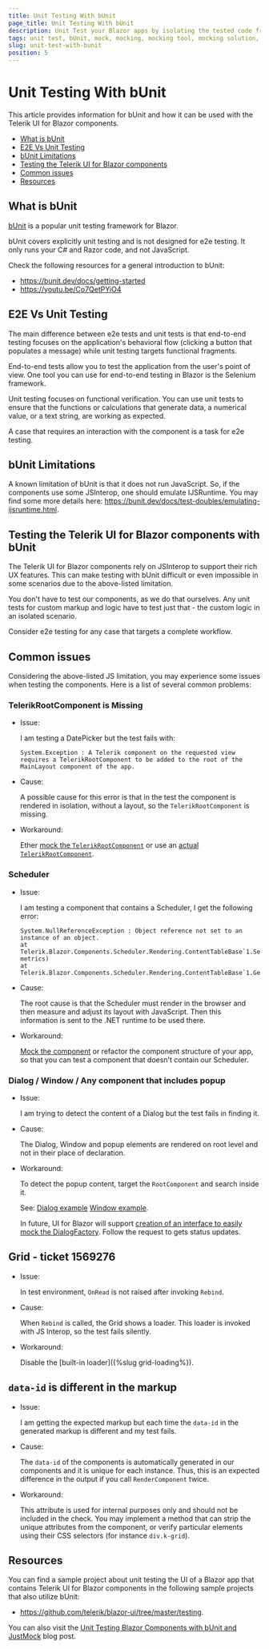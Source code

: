 ```yaml
---
title: Unit Testing With bUnit
page_title: Unit Testing With bUnit
description: Unit Test your Blazor apps by isolating the tested code from its dependencies with a mocking tool like JustMock. 
tags: unit test, bUnit, mock, mocking, mocking tool, mocking solution, mocking software, mocking framework, Blazor
slug: unit-test-with-bunit
position: 5
---
```


# Unit Testing With bUnit

This article provides information for bUnit and how it can be used with the Telerik UI for Blazor components.

* [What is bUnit](#what-is-bunit)
* [E2E Vs Unit Testing](#e2e-vs-unit-testing)
* [bUnit Limitations](#bunit-limitations)
* [Testing the Telerik UI for Blazor components](#testing-the-telerik-ui-for-blazor-components-with-bunit)
* [Common issues](#common-issues)
* [Resources](#resources)


## What is bUnit

[bUnit](https://bunit.dev/) is a popular unit testing framework for Blazor. 

bUnit covers explicitly unit testing and is not designed for e2e testing. It only runs your C# and Razor code, and not JavaScript.

Check the following resources for a general introduction to bUnit:
* https://bunit.dev/docs/getting-started
* https://youtu.be/Co7QetPYiO4

## E2E Vs Unit Testing

The main difference between e2e tests and unit tests is that end-to-end testing focuses on the application's behavioral flow (clicking a button that populates a message) while unit testing targets functional fragments. 

End-to-end tests allow you to test the application from the user's point of view. One tool you can use for end-to-end testing in Blazor is the Selenium framework.

Unit testing focuses on functional verification. You can use unit tests to ensure that the functions or calculations that generate data, a numerical value, or a text string, are working as expected.

A case that requires an interaction with the component is a task for e2e testing.

## bUnit Limitations

A known limitation of bUnit is that it does not run JavaScript. So, if the components use some JSInterop, one should emulate IJSRuntime. You may find some more details here: https://bunit.dev/docs/test-doubles/emulating-ijsruntime.html.


## Testing the Telerik UI for Blazor components with bUnit

The Telerik UI for Blazor components rely on JSInterop to support their rich UX features. This can make testing with bUnit difficult or even impossible in some scenarios due to the above-listed limitation.

You don't have to test our components, as we do that ourselves. Any unit tests for custom markup and logic have to test just that - the custom logic in an isolated scenario.

Consider e2e testing for any case that targets a complete workflow.

## Common issues

Considering the above-listed JS limitation, you may experience some issues when testing the components. Here is a list of several common problems:

### TelerikRootComponent is Missing

* Issue:

    I am testing a DatePicker but the test fails with:

    ````
    System.Exception : A Telerik component on the requested view requires a TelerikRootComponent to be added to the root of the MainLayout component of the app.
    ````

* Cause:

    A possible cause for this error is that in the test the component is rendered in isolation, without a layout, so the `TelerikRootComponent` is missing.

* Workaround:

    Ether [mock the `TelerikRootComponent`](https://github.com/telerik/blazor-ui/blob/master/testing/bUnit-justmock/Telerik.Blazor.BUnit.JustMock/Common/TelerikTestContext.cs) or use an [actual `TelerikRootComponent`](https://github.com/telerik/blazor-ui/blob/master/testing/bUnit-justmock/Telerik.Blazor.BUnit.JustMock/Common/TelerikTestContextWithActualRoot.cs).

### Scheduler

* Issue: 

    I am testing a component that contains a Scheduler, I get the following error:

    ````
    System.NullReferenceException : Object reference not set to an instance of an object.
   at Telerik.Blazor.Components.Scheduler.Rendering.ContentTableBase`1.SetSlotMetrics(Dictionary`2 metrics)
   at Telerik.Blazor.Components.Scheduler.Rendering.ContentTableBase`1.GetSlotMetrics()
    ````

* Cause: 

    The root cause is that the Scheduler must render in the browser and then measure and adjust its layout with JavaScript. Then this information is sent to the .NET runtime to be used there.

* Workaround: 

    [Mock the component](https://bunit.dev/docs/providing-input/substituting-components.html?tabs=moq
) or refactor the component structure of your app, so that you can test a component that doesn't contain our Scheduler.

### Dialog / Window / Any component that includes popup

* Issue:

    I am trying to detect the content of a Dialog but the test fails in finding it.

* Cause:

    The Dialog, Window and popup elements are rendered on root level and not in their place of declaration.

* Workaround:

    To detect the popup content, target the `RootComponent` and search inside it. 
    
    See: [Dialog example](https://github.com/telerik/blazor-ui/blob/master/testing/bUnit-justmock/Telerik.Blazor.BUnit.JustMock/DemoSample/DialogPage.cs) [Window example](https://github.com/telerik/blazor-ui/blob/master/testing/bUnit-justmock/Telerik.Blazor.BUnit.JustMock/DemoSample/WindowButtonPage.cs).


    In future, UI for Blazor will support [creation of an interface to easily mock the DialogFactory](https://feedback.telerik.com/blazor/1533040-create-an-interface-to-easily-mock-the-dialogfactory). Follow the request to gets status updates.

## Grid - ticket 1569276

* Issue:

    In test environment, `OnRead` is not raised after invoking `Rebind`.

* Cause: 

    When `Rebind` is called, the Grid shows a loader. This loader is invoked with JS Interop, so the test fails silently.

* Workaround:

    Disable the [built-in loader]({%slug grid-loading%}).


## `data-id` is different in the markup

* Issue:

    I am getting the expected markup but each time the `data-id` in the generated markup is different and my test fails.

* Cause:

    The `data-id` of the components is automatically generated in our components and it is unique for each instance. Thus, this is an expected difference in the output if you call `RenderComponent` twice.    

* Workaround:

    This attribute is used for internal purposes only and should not be included in the check. You may implement a method that can strip the unique attributes from the component, or verify particular elements using their CSS selectors (for instance `div.k-grid`). 

## Resources

You can find a sample project about unit testing the UI of a Blazor app that contains Telerik UI for Blazor components in the following sample projects that also utilize bUnit:

* <a href="https://github.com/telerik/blazor-ui/tree/master/testing" target="_blank">https://github.com/telerik/blazor-ui/tree/master/testing</a>.

You can also visit the <a href="https://www.telerik.com/blogs/unit-testing-blazor-components-bunit-justmock" target="_blank">Unit Testing Blazor Components with bUnit and JustMock</a> blog post.
